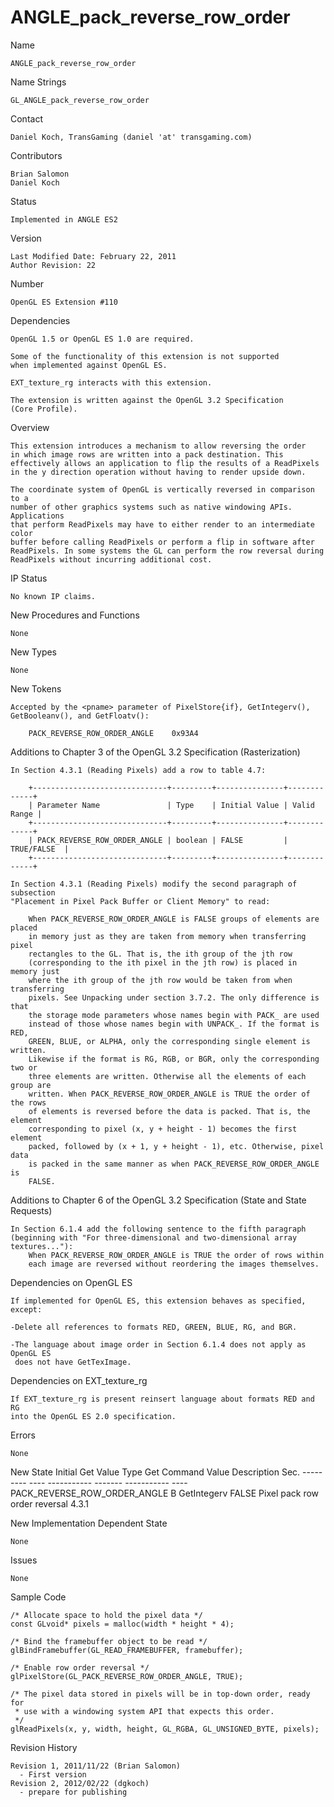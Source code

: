 # ANGLE_pack_reverse_row_order

Name

    ANGLE_pack_reverse_row_order

Name Strings

    GL_ANGLE_pack_reverse_row_order

Contact

    Daniel Koch, TransGaming (daniel 'at' transgaming.com)

Contributors

    Brian Salomon
    Daniel Koch

Status

    Implemented in ANGLE ES2

Version

    Last Modified Date: February 22, 2011
    Author Revision: 22

Number

    OpenGL ES Extension #110

Dependencies

    OpenGL 1.5 or OpenGL ES 1.0 are required.

    Some of the functionality of this extension is not supported
    when implemented against OpenGL ES.

    EXT_texture_rg interacts with this extension.

    The extension is written against the OpenGL 3.2 Specification
    (Core Profile).

Overview

    This extension introduces a mechanism to allow reversing the order
    in which image rows are written into a pack destination. This
    effectively allows an application to flip the results of a ReadPixels
    in the y direction operation without having to render upside down.

    The coordinate system of OpenGL is vertically reversed in comparison to a
    number of other graphics systems such as native windowing APIs. Applications
    that perform ReadPixels may have to either render to an intermediate color
    buffer before calling ReadPixels or perform a flip in software after
    ReadPixels. In some systems the GL can perform the row reversal during
    ReadPixels without incurring additional cost.

IP Status

    No known IP claims.

New Procedures and Functions

    None

New Types

    None

New Tokens

    Accepted by the <pname> parameter of PixelStore{if}, GetIntegerv(),
    GetBooleanv(), and GetFloatv():

        PACK_REVERSE_ROW_ORDER_ANGLE    0x93A4

Additions to Chapter 3 of the OpenGL 3.2 Specification (Rasterization)

    In Section 4.3.1 (Reading Pixels) add a row to table 4.7:

        +------------------------------+---------+---------------+-------------+
        | Parameter Name               | Type    | Initial Value | Valid Range |
        +------------------------------+---------+---------------+-------------+
        | PACK_REVERSE_ROW_ORDER_ANGLE | boolean | FALSE         | TRUE/FALSE  |
        +------------------------------+---------+---------------+-------------+

    In Section 4.3.1 (Reading Pixels) modify the second paragraph of subsection 
    "Placement in Pixel Pack Buffer or Client Memory" to read:

        When PACK_REVERSE_ROW_ORDER_ANGLE is FALSE groups of elements are placed
        in memory just as they are taken from memory when transferring pixel
        rectangles to the GL. That is, the ith group of the jth row
        (corresponding to the ith pixel in the jth row) is placed in memory just
        where the ith group of the jth row would be taken from when transferring
        pixels. See Unpacking under section 3.7.2. The only difference is that
        the storage mode parameters whose names begin with PACK_ are used
        instead of those whose names begin with UNPACK_. If the format is RED,
        GREEN, BLUE, or ALPHA, only the corresponding single element is written.
        Likewise if the format is RG, RGB, or BGR, only the corresponding two or
        three elements are written. Otherwise all the elements of each group are
        written. When PACK_REVERSE_ROW_ORDER_ANGLE is TRUE the order of the rows
        of elements is reversed before the data is packed. That is, the element
        corresponding to pixel (x, y + height - 1) becomes the first element
        packed, followed by (x + 1, y + height - 1), etc. Otherwise, pixel data
        is packed in the same manner as when PACK_REVERSE_ROW_ORDER_ANGLE is
        FALSE.

Additions to Chapter 6 of the OpenGL 3.2 Specification (State and State Requests)

    In Section 6.1.4 add the following sentence to the fifth paragraph
    (beginning with "For three-dimensional and two-dimensional array
    textures..."):
        When PACK_REVERSE_ROW_ORDER_ANGLE is TRUE the order of rows within
        each image are reversed without reordering the images themselves.

Dependencies on OpenGL ES

    If implemented for OpenGL ES, this extension behaves as specified, except:

    -Delete all references to formats RED, GREEN, BLUE, RG, and BGR.

    -The language about image order in Section 6.1.4 does not apply as OpenGL ES
     does not have GetTexImage.

Dependencies on EXT_texture_rg

    If EXT_texture_rg is present reinsert language about formats RED and RG
    into the OpenGL ES 2.0 specification.

Errors

    None

New State
                                                           Initial
    Get Value                       Type  Get Command      Value    Description                    Sec.
    ---------                       ----  -----------      -------  -----------                    ----
    PACK_REVERSE_ROW_ORDER_ANGLE    B     GetIntegerv      FALSE    Pixel pack row order reversal  4.3.1

New Implementation Dependent State

    None

Issues

    None

Sample Code

    /* Allocate space to hold the pixel data */
    const GLvoid* pixels = malloc(width * height * 4);

    /* Bind the framebuffer object to be read */
    glBindFramebuffer(GL_READ_FRAMEBUFFER, framebuffer);

    /* Enable row order reversal */
    glPixelStore(GL_PACK_REVERSE_ROW_ORDER_ANGLE, TRUE);

    /* The pixel data stored in pixels will be in top-down order, ready for
     * use with a windowing system API that expects this order.
     */
    glReadPixels(x, y, width, height, GL_RGBA, GL_UNSIGNED_BYTE, pixels);

Revision History

    Revision 1, 2011/11/22 (Brian Salomon)
      - First version
    Revision 2, 2012/02/22 (dgkoch)
      - prepare for publishing
